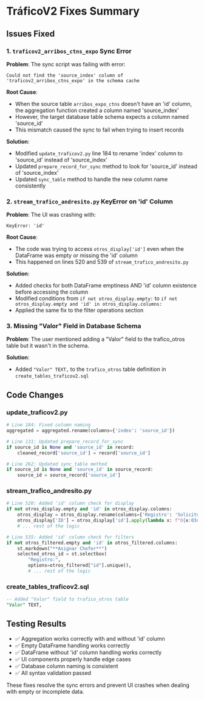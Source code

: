# TráficoV2 Fixes Summary

## Issues Fixed

### 1. `traficov2_arribos_ctns_expo` Sync Error
**Problem**: The sync script was failing with error:
```
Could not find the 'source_index' column of 'traficov2_arribos_ctns_expo' in the schema cache
```

**Root Cause**: 
- When the source table `arribos_expo_ctns` doesn't have an 'id' column, the aggregation function created a column named 'source_index'
- However, the target database table schema expects a column named 'source_id'
- This mismatch caused the sync to fail when trying to insert records

**Solution**:
- Modified `update_traficov2.py` line 184 to rename 'index' column to 'source_id' instead of 'source_index'
- Updated `prepare_record_for_sync` method to look for 'source_id' instead of 'source_index'
- Updated `sync_table` method to handle the new column name consistently

### 2. `stream_trafico_andresito.py` KeyError on 'id' Column
**Problem**: The UI was crashing with:
```
KeyError: 'id'
```

**Root Cause**:
- The code was trying to access `otros_display['id']` even when the DataFrame was empty or missing the 'id' column
- This happened on lines 520 and 539 of `stream_trafico_andresito.py`

**Solution**:
- Added checks for both DataFrame emptiness AND 'id' column existence before accessing the column
- Modified conditions from `if not otros_display.empty:` to `if not otros_display.empty and 'id' in otros_display.columns:`
- Applied the same fix to the filter operations section

### 3. Missing "Valor" Field in Database Schema
**Problem**: The user mentioned adding a "Valor" field to the trafico_otros table but it wasn't in the schema.

**Solution**:
- Added `"Valor" TEXT,` to the `trafico_otros` table definition in `create_tables_traficov2.sql`

## Code Changes

### update_traficov2.py
```python
# Line 184: Fixed column naming
aggregated = aggregated.rename(columns={'index': 'source_id'})

# Line 131: Updated prepare_record_for_sync
if source_id is None and 'source_id' in record:
    cleaned_record['source_id'] = record['source_id']

# Line 262: Updated sync_table method  
if source_id is None and 'source_id' in source_record:
    source_id = source_record['source_id']
```

### stream_trafico_andresito.py
```python
# Line 520: Added 'id' column check for display
if not otros_display.empty and 'id' in otros_display.columns:
    otros_display = otros_display.rename(columns={'Registro': 'Solicitud'})
    otros_display['ID'] = otros_display['id'].apply(lambda x: f"O{x:03d}")
    # ... rest of the logic

# Line 535: Added 'id' column check for filters
if not otros_filtered.empty and 'id' in otros_filtered.columns:
    st.markdown("**Asignar Chofer**")
    selected_otros_id = st.selectbox(
        "Registro:",
        options=otros_filtered["id"].unique(),
        # ... rest of the logic
```

### create_tables_traficov2.sql
```sql
-- Added "Valor" field to trafico_otros table
"Valor" TEXT,
```

## Testing Results
- ✅ Aggregation works correctly with and without 'id' column
- ✅ Empty DataFrame handling works correctly
- ✅ DataFrame without 'id' column handling works correctly  
- ✅ UI components properly handle edge cases
- ✅ Database column naming is consistent
- ✅ All syntax validation passed

These fixes resolve the sync errors and prevent UI crashes when dealing with empty or incomplete data.